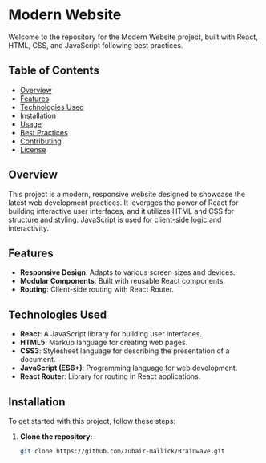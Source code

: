 # Modern Website

Welcome to the repository for the Modern Website project, built with React, HTML, CSS, and JavaScript following best practices.

## Table of Contents

- [Overview](#overview)
- [Features](#features)
- [Technologies Used](#technologies-used)
- [Installation](#installation)
- [Usage](#usage)
- [Best Practices](#best-practices)
- [Contributing](#contributing)
- [License](#license)

## Overview

This project is a modern, responsive website designed to showcase the latest web development practices. It leverages the power of React for building interactive user interfaces, and it utilizes HTML and CSS for structure and styling. JavaScript is used for client-side logic and interactivity.

## Features

- **Responsive Design**: Adapts to various screen sizes and devices.
- **Modular Components**: Built with reusable React components.
- **Routing**: Client-side routing with React Router.


## Technologies Used

- **React**: A JavaScript library for building user interfaces.
- **HTML5**: Markup language for creating web pages.
- **CSS3**: Stylesheet language for describing the presentation of a document.
- **JavaScript (ES6+)**: Programming language for web development.
- **React Router**: Library for routing in React applications.

## Installation

To get started with this project, follow these steps:

1. **Clone the repository:**
   ```bash
   git clone https://github.com/zubair-mallick/Brainwave.git
